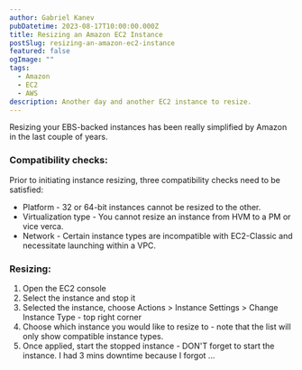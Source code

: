 ```yaml
---
author: Gabriel Kanev
pubDatetime: 2023-08-17T10:00:00.000Z
title: Resizing an Amazon EC2 Instance
postSlug: resizing-an-amazon-ec2-instance
featured: false
ogImage: ""
tags:
  - Amazon
  - EC2
  - AWS
description: Another day and another EC2 instance to resize.
---
```

Resizing your EBS-backed instances has been really simplified by Amazon in the last couple of years.

### Compatibility checks:

Prior to initiating instance resizing, three compatibility checks need to be satisfied:

* Platform - 32 or 64-bit instances cannot be resized to the other.
* Virtualization type - You cannot resize an instance from HVM to a PM or vice verca.
* Network - Certain instance types are incompatible with EC2-Classic and necessitate launching within a VPC.

### Resizing:

1. Open the EC2 console
2. Select the instance and stop it
3. Selected the instance, choose Actions > Instance Settings > Change Instance Type - top right corner
4. Choose which instance you would like to resize to - note that the list will only show compatible instance types.
5. Once applied, start the stopped instance - DON'T forget to start the instance. I had 3 mins downtime because I forgot ...